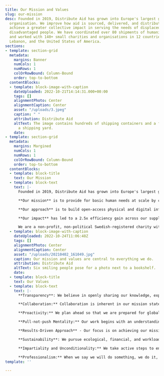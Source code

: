 ```yaml
---
title: Our Mission and Values
slug: our-mission
desc: Founded in 2019, Distribute Aid has grown into Europe's largest grassroots logistics
  organisation. We improve how aid is sourced, delivered, and distributed so as to
  achieve a greater collective impact in serving the needs of displaced and otherwise
  disadvantaged people. We have coordinated over 80 shipments of humanitarian aid
  and worked with 140+ small charities and organisations in 12 countries across Europe,
  Lebanon, and the United States of America.
sections:
- template: section-grid
  metadata:
    margins: Banner
    numCols: 1
    numRows: 1
    colOrRowBound: Column-Bound
    order: top-to-bottom
  contentBlocks:
  - template: block-image-with-caption
    dateUploaded: 2022-10-21T14:14:31.000+00:00
    tags: []
    alignmentPhoto: Center
    alignmentCaption: Center
    asset: "/uploads/3.jpeg"
    caption: " "
    attribution: Distribute Aid
    altText: The image contains hundreds of shipping containers and a few cranes in
      a shipping yard.
    date: 
- template: section-grid
  metadata:
    margins: Margined
    numCols: 1
    numRows: 1
    colOrRowBound: Column-Bound
    order: top-to-bottom
  contentBlocks:
  - template: block-title
    text: Our Mission
  - template: block-text
    text: |-
      Founded in 2019, Distribute Aid has grown into Europe's largest grassroots logistics organisation. We improve how aid is sourced, delivered, and distributed so as to achieve a greater collective impact in serving the needs of displaced and otherwise disadvantaged people. We have coordinated over 80 shipments of humanitarian aid and worked with 140+ small charities and organisations in 12 countries across Europe, Lebanon, and the United States of America.

      **Our mission** is to provide for basic human needs at scale by connecting communities and empowering people to uphold human dignity.

      **Our approach** is to build open-access physical and digital infrastructure that any humanitarian aid organisation can use, with an emphasis on supporting local grassroots organisations access large-scale infrastructure to carry out their mission. We run our own open-offer 4th party logistics services to support everyone in our extensive grassroots network, which includes needs assessments and aid matching services. We are a highly collaborative and transparent organisation that helps our partners grow their own efforts by sharing information, resources, and decision-making.

      **Our impact** has led to a 2.5x efficiency gain across our supply chain by increasing coordination, reducing costs, saving volunteer time, and preventing waste. Every $1 we spend on administration, projects, and logistics delivers $88 worth of aid to frontline organisations.

      We are a non-profit, non-political Swedish-registered charity with registration number #802521-4456.
  - template: block-image-with-caption
    dateUploaded: 2022-10-24T11:06:48Z
    tags: []
    alignmentPhoto: Center
    alignmentCaption: Center
    asset: "/uploads/20210402_161049.jpg"
    caption: Our mission and values are central to everything we do.
    attribution: Distribute Aid
    altText: Six smiling people pose for a photo next to a bookshelf.
    date: 
  - template: block-title
    text: Our Values
  - template: block-text
    text: |-
      **Transparency**: We believe in openly sharing our knowledge, experience, and techniques. Our commitment to open-source information and technology is steadfast because meeting the basic human needs of our network’s end beneficiaries is what is most important.

      **Collaboration:** Collaboration is inherent in our mission statement. We scale our network through collaboration, not control. We recognise that diversity makes us stronger and strive for inclusion as we welcome new people to become stakeholders on our team and in our network.

      **Proactivity:** We plan ahead so that we are prepared for global crises, supply chain disruptions, and unexpected events. We practice proactivity in a way that does not undermine our pull-not-push mentality.

      **Pull-not-push Mentality:** Our work begins with an understanding of needs. We only organise aid shipments when we know the aid is needed, and we trust those most proximate to beneficiaries–frontline groups–to understand their needs. If aid is not needed anywhere, we do not push to ship it.

      **Results-Driven Approach** - Our focus is on achieving our mission and strategy. We adapt our services and our approach to meet the needs of the moment in order to create the best results for the end beneficiary.

      **Sustainability**: We pursue ecological, financial, and workload sustainability. We believe that ecological sustainability is a holistic and ongoing effort; we avoid greenwashing and other mindsets which reduce sustainability to an afterthought.

      **Impartiality and Unconditionality:** We take active steps to ensure that aid that is delivered using our services is distributed freely, fairly, and unconditionally by frontline groups.

      **Professionalism:** When we say we will do something, we do it, and we establish processes to prevent overpromises. We assume positive intent when communicating with other people and organisations. We empower our team members to maintain strong boundaries and be accountable to each other.
template: ''

---
```


